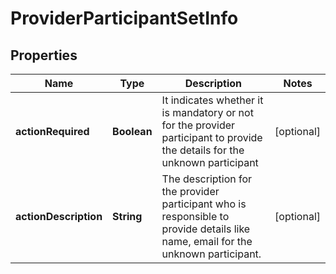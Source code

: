
# ProviderParticipantSetInfo

## Properties
Name | Type | Description | Notes
------------ | ------------- | ------------- | -------------
**actionRequired** | **Boolean** | It indicates whether it is mandatory or not for the provider participant to provide the details for the unknown participant |  [optional]
**actionDescription** | **String** | The description for the provider participant who is responsible to provide details like name, email for the unknown participant. |  [optional]



